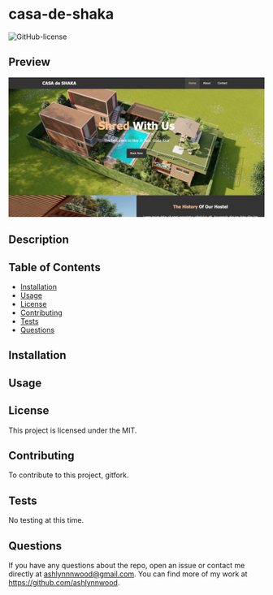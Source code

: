 # casa-de-shaka

  ![GitHub-license](https://img.shields.io/badge/License-MIT-blue)

  ## Preview
  ![casa-de-shaka-preview](./img/casa-de-shaka-preview.jpeg)

  ## Description
  

  ## Table of Contents
  * [Installation](#installation)
  * [Usage](#usage)
  * [License](#license)
  * [Contributing](#contributing)
  * [Tests](#tests)
  * [Questions](#questions)
  
  ## Installation
  

  ## Usage
  

  ## License
  This project is licensed under the MIT.

  ## Contributing
  To contribute to this project, gitfork.

  ## Tests
  No testing at this time.

  ## Questions 
  If you have any questions about the repo, open an issue or 
  contact me directly at ashlynnnwood@gmail.com. You can find more of my work at https://github.com/ashlynnwood.